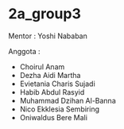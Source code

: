 # 2a_group3
Mentor : Yoshi Nababan

Anggota : 
- Choirul Anam
- Dezha Aidi Martha
- Evietania Charis Sujadi
- Habib Abdul Rasyid
- Muhammad Dzihan Al-Banna
- Nico Ekklesia Sembiring
- Oniwaldus Bere Mali
